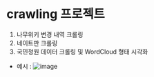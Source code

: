 # crawling 프로젝트
1. 나무위키 변경 내역 크롤링 <br>
2. 네이트판 크롤링<br>
3. 국민청원 데이터 크롤링 및 WordCloud 형태 시각화<br>
- 예시 :
![image](https://github.com/timotomate/crawling/assets/75873954/98473991-e87d-45ae-87fe-d546bd908072)

